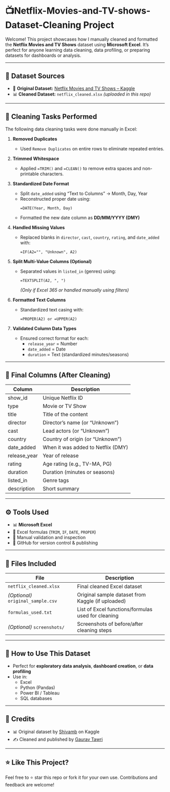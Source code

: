# 📺Netflix-Movies-and-TV-shows-Dataset-Cleaning Project


Welcome! This project showcases how I manually cleaned and formatted the **Netflix Movies and TV Shows** dataset using **Microsoft Excel**. It’s perfect for anyone learning data cleaning, data profiling, or preparing datasets for dashboards or analysis.

---

## 📂 Dataset Sources

- 🔗 **Original Dataset:** [Netflix Movies and TV Shows – Kaggle](https://www.kaggle.com/datasets/shivamb/netflix-shows)
- 📊 **Cleaned Dataset:** `netflix_cleaned.xlsx` *(uploaded in this repo)*

---

## 🧼 Cleaning Tasks Performed

The following data cleaning tasks were done manually in Excel:

1. **Removed Duplicates**
   - Used `Remove Duplicates` on entire rows to eliminate repeated entries.

2. **Trimmed Whitespace**
   - Applied `=TRIM()` and `=CLEAN()` to remove extra spaces and non-printable characters.

3. **Standardized Date Format**
   - Split `date_added` using “Text to Columns” → Month, Day, Year
   - Reconstructed proper date using:
     ```
     =DATE(Year, Month, Day)
     ```
   - Formatted the new date column as **DD/MM/YYYY (DMY)**

4. **Handled Missing Values**
   - Replaced blanks in `director`, `cast`, `country`, `rating`, and `date_added` with:
     ```
     =IF(A2="", "Unknown", A2)
     ```

5. **Split Multi-Value Columns (Optional)**
   - Separated values in `listed_in` (genres) using:
     ```
     =TEXTSPLIT(A2, ", ")
     ```
     *(Only if Excel 365 or handled manually using filters)*

6. **Formatted Text Columns**
   - Standardized text casing with:
     ```
     =PROPER(A2) or =UPPER(A2)
     ```

7. **Validated Column Data Types**
   - Ensured correct format for each:
     - `release_year` = Number
     - `date_added` = Date
     - `duration` = Text (standardized minutes/seasons)

---

## 🧾 Final Columns (After Cleaning)

| Column        | Description                              |
|---------------|------------------------------------------|
| show_id       | Unique Netflix ID                        |
| type          | Movie or TV Show                         |
| title         | Title of the content                     |
| director      | Director’s name (or “Unknown”)           |
| cast          | Lead actors (or “Unknown”)               |
| country       | Country of origin (or “Unknown”)         |
| date_added    | When it was added to Netflix (DMY)       |
| release_year  | Year of release                          |
| rating        | Age rating (e.g., TV-MA, PG)             |
| duration      | Duration (minutes or seasons)            |
| listed_in     | Genre tags                               |
| description   | Short summary                            |

---

## ⚙️ Tools Used

- 📊 **Microsoft Excel**
- 🧮 Excel formulas (`TRIM`, `IF`, `DATE`, `PROPER`)
- 🧠 Manual validation and inspection
- 🧷 GitHub for version control & publishing

---

## 📁 Files Included

| File | Description |
|------|-------------|
| `netflix_cleaned.xlsx` | Final cleaned Excel dataset |
| *(Optional)* `original_sample.csv` | Original sample dataset from Kaggle (if uploaded) |
| `formulas_used.txt` | List of Excel functions/formulas used for cleaning |
| *(Optional)* `screenshots/` | Screenshots of before/after cleaning steps |

---

## 📌 How to Use This Dataset

- Perfect for **exploratory data analysis**, **dashboard creation**, or **data profiling**
- Use in:
  - Excel
  - Python (Pandas)
  - Power BI / Tableau
  - SQL databases

---

## 🙌 Credits

- 📊 Original dataset by [Shivamb](https://www.kaggle.com/shivamb) on Kaggle
- ✍️ Cleaned and published by [Gaurav Tawri](Sudo-gaurav)

---

## ⭐ Like This Project?

Feel free to ⭐ star this repo or fork it for your own use. Contributions and feedback are welcome!

